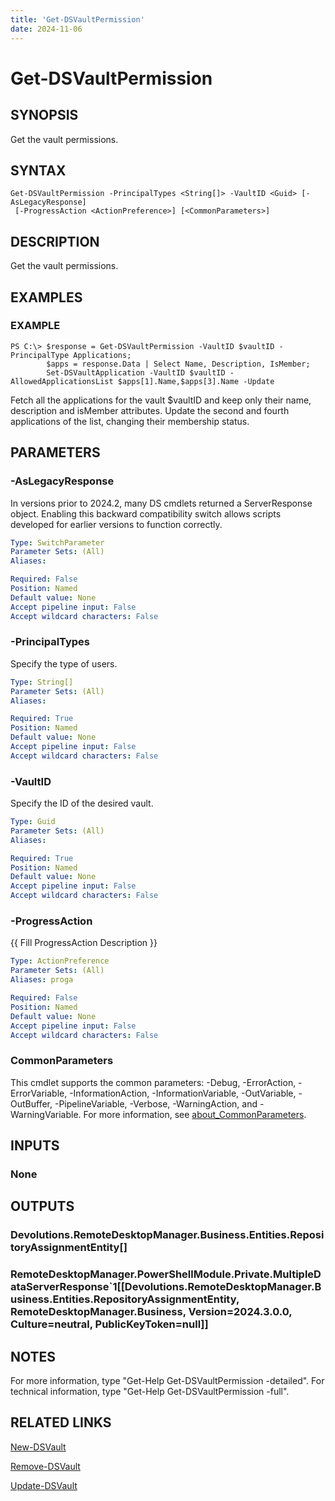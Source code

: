 ```yaml
---
title: 'Get-DSVaultPermission'
date: 2024-11-06
---
```



# Get-DSVaultPermission

## SYNOPSIS
Get the vault permissions.

## SYNTAX

```
Get-DSVaultPermission -PrincipalTypes <String[]> -VaultID <Guid> [-AsLegacyResponse]
 [-ProgressAction <ActionPreference>] [<CommonParameters>]
```

## DESCRIPTION
Get the vault permissions.

## EXAMPLES

### EXAMPLE
```
PS C:\> $response = Get-DSVaultPermission -VaultID $vaultID -PrincipalType Applications;
        $apps = response.Data | Select Name, Description, IsMember;
        Set-DSVaultApplication -VaultID $vaultID -AllowedApplicationsList $apps[1].Name,$apps[3].Name -Update
```

Fetch all the applications for the vault $vaultID and keep only their name, description and isMember attributes.
Update the second and fourth applications of the list, changing their membership status.

## PARAMETERS

### -AsLegacyResponse
In versions prior to 2024.2, many DS cmdlets returned a ServerResponse object.
Enabling this backward compatibility switch allows scripts developed for earlier versions to function correctly.

```yaml
Type: SwitchParameter
Parameter Sets: (All)
Aliases:

Required: False
Position: Named
Default value: None
Accept pipeline input: False
Accept wildcard characters: False
```

### -PrincipalTypes
Specify the type of users.

```yaml
Type: String[]
Parameter Sets: (All)
Aliases:

Required: True
Position: Named
Default value: None
Accept pipeline input: False
Accept wildcard characters: False
```

### -VaultID
Specify the ID of the desired vault.

```yaml
Type: Guid
Parameter Sets: (All)
Aliases:

Required: True
Position: Named
Default value: None
Accept pipeline input: False
Accept wildcard characters: False
```

### -ProgressAction
{{ Fill ProgressAction Description }}

```yaml
Type: ActionPreference
Parameter Sets: (All)
Aliases: proga

Required: False
Position: Named
Default value: None
Accept pipeline input: False
Accept wildcard characters: False
```

### CommonParameters
This cmdlet supports the common parameters: -Debug, -ErrorAction, -ErrorVariable, -InformationAction, -InformationVariable, -OutVariable, -OutBuffer, -PipelineVariable, -Verbose, -WarningAction, and -WarningVariable. For more information, see [about_CommonParameters](http://go.microsoft.com/fwlink/?LinkID=113216).

## INPUTS

### None
## OUTPUTS

### Devolutions.RemoteDesktopManager.Business.Entities.RepositoryAssignmentEntity[]
### RemoteDesktopManager.PowerShellModule.Private.MultipleDataServerResponse`1[[Devolutions.RemoteDesktopManager.Business.Entities.RepositoryAssignmentEntity, RemoteDesktopManager.Business, Version=2024.3.0.0, Culture=neutral, PublicKeyToken=null]]
## NOTES
For more information, type "Get-Help Get-DSVaultPermission -detailed".
For technical information, type "Get-Help Get-DSVaultPermission -full".

## RELATED LINKS

[New-DSVault](http://127.0.0.1:1111/docs/New-DSVault/)

[Remove-DSVault](http://127.0.0.1:1111/docs/Remove-DSVault/)

[Update-DSVault](http://127.0.0.1:1111/docs/Update-DSVault/)

